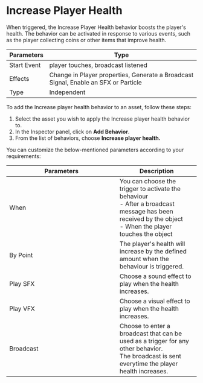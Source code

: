 # Increase Player Health

When triggered, the Increase Player Health behavior boosts the player's health. The behavior can be activated in response to various events, such as the player collecting coins or other items that improve health.&#x20;

| Parameters  | Type                                                                                 |
| ----------- | ------------------------------------------------------------------------------------ |
| Start Event | player touches, broadcast listened                                                   |
| Effects     | Change in Player properties,  Generate a Broadcast Signal, Enable an SFX or Particle |
| Type        | Independent                                                                          |

To add the Increase player health behavior to an asset, follow these steps:

1. Select the asset you wish to apply the Increase player health behavior to.
2. In the Inspector panel, click on **Add Behavior**.
3. From the list of behaviors, choose **Increase player health.**

You can customize the below-mentioned parameters according to your requirements:

<table><thead><tr><th width="276">Parameters</th><th>Description</th></tr></thead><tbody><tr><td>When</td><td>You can choose the trigger to activate the behaviour<br>- After a broadcast message has been received by the object<br>- When the player touches the object</td></tr><tr><td>By Point</td><td>The player's health will increase by the defined amount when the behaviour is triggered.</td></tr><tr><td>Play SFX</td><td>Choose a sound effect to play when the health increases.</td></tr><tr><td>Play VFX</td><td>Choose a visual effect to play when the health increases.</td></tr><tr><td>Broadcast</td><td>Choose to enter a broadcast that can be used as a trigger for any other behavior. <br>The broadcast is sent everytime the player health increases.</td></tr></tbody></table>
